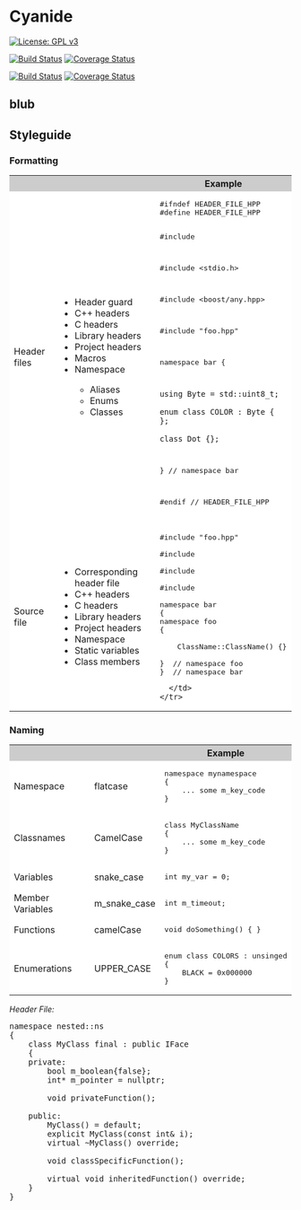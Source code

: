 # Cyanide

[![License: GPL v3](https://img.shields.io/badge/License-GPLv3-blue.svg)](https://www.gnu.org/licenses/gpl-3.0)

[![Build Status](https://travis-ci.com/styinx/Cyanide.svg?branch=dev)](https://travis-ci.com/styinx/Cyanide)
[![Coverage Status](https://coveralls.io/repos/github/styinx/Cyanide/badge.svg?branch=dev)](https://coveralls.io/github/styinx/Cyanide?branch=dev)

[![Build Status](https://travis-ci.com/styinx/Cyanide.svg?branch=master)](https://travis-ci.com/styinx/Cyanide)
[![Coverage Status](https://coveralls.io/repos/github/styinx/Cyanide/badge.svg?branch=master)](https://coveralls.io/github/styinx/Cyanide?branch=master)

## blub

## Styleguide

### Formatting

<table style="width:100%;">
  <tbody>
    <tr style="background: #CCCCCC">
      <th></th>
      <th></th>
      <th>Example</th>
    </tr>
    <tr tr style="background: #FFFFFF">
      <td>Header files</td>
      <td>
        <ul>
          <li>Header guard</li>
          <li>C++ headers</li>
          <li>C headers</li>
          <li>Library headers</li>
          <li>Project headers</li>
          <li>Macros</li>
          <li>Namespace</li>
          <ul>
            <li>Aliases</li>
            <li>Enums</li>
            <li>Classes</li>
          </ul>
        </ul>
      </td>
      <td>
<pre>
#ifndef HEADER_FILE_HPP
#define HEADER_FILE_HPP

#include <map>

#include <stdio.h>

#include <boost/any.hpp>

#include "foo.hpp"

namespace bar
{

    using Byte = std::uint8_t;

    enum class COLOR : Byte { };

    class Dot {};

}  // namespace bar

#endif  // HEADER_FILE_HPP
</pre>
      </td>
    </tr>
    <tr tr style="background: #FFFFFF">
      <td>Source file</td>
      <td>
        <ul>
          <li>Corresponding header file</li>
          <li>C++ headers</li>
          <li>C headers</li>
          <li>Library headers</li>
          <li>Project headers</li>
          <li>Namespace</li>
          <li>Static variables</li>
          <li>Class members</li>
        </ul>
      </td>
      <td>
<pre>
#include "foo.hpp"

#include <map>

#include <stdio.h>

#include <boost/any.hpp>

namespace bar
{
namespace foo
{
    
    ClassName::ClassName() {}

}  // namespace foo
}  // namespace bar
</pre>
      </td>
    </tr>
  </tbody>
</table>

### Naming

<table style="width:100%;">
  <tbody>
    <tr style="background: #CCCCCC">
      <th></th>
      <th></th>
      <th>Example</th>
    </tr>
    <tr tr style="background: #FFFFFF">
      <td>Namespace</td>
      <td>flatcase</td>
      <td>
<pre>
namespace mynamespace
{
    ... some m_key_code
}
</pre>
      </td>
    </tr>
    <tr tr style="background: #FFFFFF">
      <td>Classnames</td>
      <td>CamelCase</td>
      <td>
<pre>
class MyClassName
{
    ... some m_key_code
}
</pre>
      </td>
    </tr>
    <tr tr style="background: #FFFFFF">
      <td>Variables</td>
      <td>snake_case</td>
      <td>
<pre>
int my_var = 0;
</pre>
      </td>
    </tr>
    <tr tr style="background: #FFFFFF">
      <td>Member Variables</td>
      <td>m_snake_case</td>
      <td>
<pre>
int m_timeout;
</pre>
      </td>
    </tr>
    <tr tr style="background: #FFFFFF">
      <td>Functions</td>
      <td>camelCase</td>
      <td>
<pre>
void doSomething() { }
</pre>
      </td>
    </tr>
    <tr tr style="background: #FFFFFF">
      <td>Enumerations</td>
      <td>UPPER_CASE</td>
      <td>
<pre>
enum class COLORS : unsinged
{
    BLACK = 0x000000
}
</pre>
      </td>
    </tr>
  </tbody>
</table>

*Header File:*
<pre>
namespace nested::ns
{
    class MyClass final : public IFace
    {
    private:
        bool m_boolean{false};
        int* m_pointer = nullptr;

        void privateFunction();

    public:
        MyClass() = default;
        explicit MyClass(const int& i);
        virtual ~MyClass() override;

        void classSpecificFunction();

        virtual void inheritedFunction() override;
    }
}
</pre>
